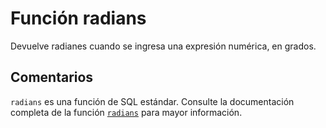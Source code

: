 ﻿---
Autogenerated: true
---

# Función  radians

Devuelve radianes cuando se ingresa una expresión numérica, en grados.

## Comentarios 

`radians` es una función de SQL estándar. Consulte la documentación completa de la función [`radians`](https://learn.microsoft.com/es-es/sql/t-sql/functions/radians-transact-sql) para mayor información.
